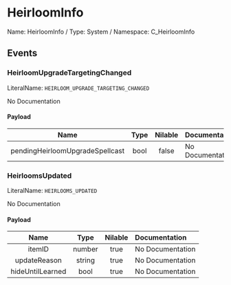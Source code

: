 # HeirloomInfo

Name: HeirloomInfo / Type: System / Namespace: C_HeirloomInfo

## Events

### HeirloomUpgradeTargetingChanged
LiteralName: `HEIRLOOM_UPGRADE_TARGETING_CHANGED`

No Documentation

#### Payload
|Name|Type|Nilable|Documentation|
|:---:|:---:|:---:|:---|
|pendingHeirloomUpgradeSpellcast|bool|false|No Documentation|
### HeirloomsUpdated
LiteralName: `HEIRLOOMS_UPDATED`

No Documentation

#### Payload
|Name|Type|Nilable|Documentation|
|:---:|:---:|:---:|:---|
|itemID|number|true|No Documentation|
|updateReason|string|true|No Documentation|
|hideUntilLearned|bool|true|No Documentation|